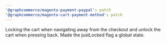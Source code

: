 ```yaml
---
'@graphcommerce/magento-payment-paypal': patch
'@graphcommerce/magento-cart-payment-method': patch
---
```


Locking the cart when navigating away from the checkout and unlock the cart when pressing back. Made the justLocked flag a global state.
